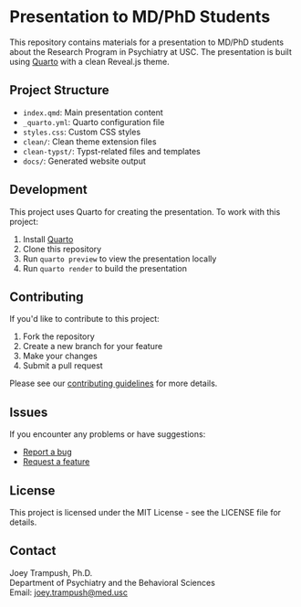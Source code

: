 # Presentation to MD/PhD Students

This repository contains materials for a presentation to MD/PhD students about the Research Program in Psychiatry at USC. The presentation is built using [Quarto](https://quarto.org/) with a clean Reveal.js theme.

## Project Structure

- `index.qmd`: Main presentation content
- `_quarto.yml`: Quarto configuration file
- `styles.css`: Custom CSS styles
- `clean/`: Clean theme extension files
- `clean-typst/`: Typst-related files and templates
- `docs/`: Generated website output

## Development

This project uses Quarto for creating the presentation. To work with this project:

1. Install [Quarto](https://quarto.org/docs/get-started/)
2. Clone this repository
3. Run `quarto preview` to view the presentation locally
4. Run `quarto render` to build the presentation

## Contributing

If you'd like to contribute to this project:

1. Fork the repository
2. Create a new branch for your feature
3. Make your changes
4. Submit a pull request

Please see our [contributing guidelines](.github/pull_request_template.md) for more details.

## Issues

If you encounter any problems or have suggestions:

- [Report a bug](.github/ISSUE_TEMPLATE/bug_report.md)
- [Request a feature](.github/ISSUE_TEMPLATE/feature_request.md)

## License

This project is licensed under the MIT License - see the LICENSE file for details.

## Contact

Joey Trampush, Ph.D.  
Department of Psychiatry and the Behavioral Sciences  
Email: joey.trampush@med.usc
